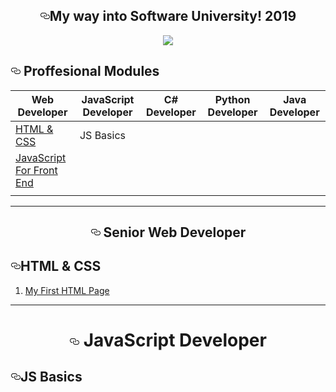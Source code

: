 <div class="Box-body">
        <article class="markdown-body entry-content p-5" itemprop="text"><h1 align="center"><a id="user-content-my-way-into-software-university-20172018" class="anchor" aria-hidden="true" href="#my-way-into-software-university-20172018"><svg class="octicon octicon-link" viewBox="0 0 16 16" version="1.1" width="16" height="16" aria-hidden="true"><path fill-rule="evenodd" d="M4 9h1v1H4c-1.5 0-3-1.69-3-3.5S2.55 3 4 3h4c1.45 0 3 1.69 3 3.5 0 1.41-.91 2.72-2 3.25V8.59c.58-.45 1-1.27 1-2.09C10 5.22 8.98 4 8 4H4c-.98 0-2 1.22-2 2.5S3 9 4 9zm9-3h-1v1h1c1 0 2 1.22 2 2.5S13.98 12 13 12H9c-.98 0-2-1.22-2-2.5 0-.83.42-1.64 1-2.09V6.25c-1.09.53-2 1.84-2 3.25C6 11.31 7.55 13 9 13h4c1.45 0 3-1.69 3-3.5S14.5 6 13 6z"></path></svg></a>My way into Software University! 2019</h1> 
<p align="center">
<a href="https://softuni.bg/" rel="nofollow" class="insta_img_parent_ext_el"><img src="https://camo.githubusercontent.com/ca50f01503f2707d8d3126f4d2b25bda9337996c/68747470733a2f2f692e696d6775722e636f6d2f427652337539752e706e67" data-canonical-src="https://i.imgur.com/BvR3u9u.png" style="max-width:100%;" data-insta_upload_ext_elem="1"> <div class="insta_img_icon_wrap_ext_el" title="Send to Direct" style="top: 776px; left: 337px;"><div class="insta_img_icon_ext_el"></div></div></a>
</p>
  <h1 align="left"><a id="user-content--proffesional-modules-" class="anchor" aria-hidden="true" href="#-proffesional-modules-"><svg class="octicon octicon-link" viewBox="0 0 16 16" version="1.1" width="16" height="16" aria-hidden="true"><path fill-rule="evenodd" d="M4 9h1v1H4c-1.5 0-3-1.69-3-3.5S2.55 3 4 3h4c1.45 0 3 1.69 3 3.5 0 1.41-.91 2.72-2 3.25V8.59c.58-.45 1-1.27 1-2.09C10 5.22 8.98 4 8 4H4c-.98 0-2 1.22-2 2.5S3 9 4 9zm9-3h-1v1h1c1 0 2 1.22 2 2.5S13.98 12 13 12H9c-.98 0-2-1.22-2-2.5 0-.83.42-1.64 1-2.09V6.25c-1.09.53-2 1.84-2 3.25C6 11.31 7.55 13 9 13h4c1.45 0 3-1.69 3-3.5S14.5 6 13 6z"></path></svg></a> Proffesional Modules </h1>
<table>
<thead>
<tr>
<th>Web Developer</th>
<th>JavaScript Developer</th>
<th>C# Developer</th>
<th>Python Developer</th>
<th>Java Developer</th>


</tr>
</thead>

<tbody>
<tr> 
<td><a href="#html-and-css">HTML & CSS</a></td> 
  <td><a href="#js-basics"></a>JS Basics</td> 
  <td><a href=""></a></td> 
  <td><a href=""></a></td> 
  <td><a href=""></a></td> 
</tr>
<tr>
<td><a href="">JavaScript For Front End</a></td>
  <td><a href=""></a></td> 
  <td><a href=""></a></td> 
  <td><a href=""></a></td> 
  <td><a href=""></a></td> 
</tr>
<tr>
<td><a href=""></a></td>
        </tr>

</tbody>
</table>
<hr>
<h1 align="center"><a id="user-content-my-way-into-software-university-20172018" class="anchor" aria-hidden="true" href="#my-way-into-software-university-20172018"><svg class="octicon octicon-link" viewBox="0 0 16 16" version="1.1" width="16" height="16" aria-hidden="true"><path fill-rule="evenodd" d="M4 9h1v1H4c-1.5 0-3-1.69-3-3.5S2.55 3 4 3h4c1.45 0 3 1.69 3 3.5 0 1.41-.91 2.72-2 3.25V8.59c.58-.45 1-1.27 1-2.09C10 5.22 8.98 4 8 4H4c-.98 0-2 1.22-2 2.5S3 9 4 9zm9-3h-1v1h1c1 0 2 1.22 2 2.5S13.98 12 13 12H9c-.98 0-2-1.22-2-2.5 0-.83.42-1.64 1-2.09V6.25c-1.09.53-2 1.84-2 3.25C6 11.31 7.55 13 9 13h4c1.45 0 3-1.69 3-3.5S14.5 6 13 6z"></path></svg></a>
  Senior Web Developer</h1> 

<h2><a id="html-and-css" class="anchor" aria-hidden="true" href="#web-fundamentals---html5"><svg class="octicon octicon-link" viewBox="0 0 16 16" version="1.1" width="16" height="16" aria-hidden="true"><path fill-rule="evenodd" d="M4 9h1v1H4c-1.5 0-3-1.69-3-3.5S2.55 3 4 3h4c1.45 0 3 1.69 3 3.5 0 1.41-.91 2.72-2 3.25V8.59c.58-.45 1-1.27 1-2.09C10 5.22 8.98 4 8 4H4c-.98 0-2 1.22-2 2.5S3 9 4 9zm9-3h-1v1h1c1 0 2 1.22 2 2.5S13.98 12 13 12H9c-.98 0-2-1.22-2-2.5 0-.83.42-1.64 1-2.09V6.25c-1.09.53-2 1.84-2 3.25C6 11.31 7.55 13 9 13h4c1.45 0 3-1.69 3-3.5S14.5 6 13 6z"></path></svg></a>HTML & CSS</h2>
<ol>
<li><a href="https://github.com/f0naX-C/Software-University/tree/master/HTML%20%26%20CSS/My%20First%20HTML%20Page">My First HTML Page</a></li>

</ol>

</article>
      </div>
   <hr>
      <h1 align="center"><a id="user-content-my-way-into-software-university-20172018" class="anchor" aria-hidden="true" href="#my-way-into-software-university-20172018"><svg class="octicon octicon-link" viewBox="0 0 16 16" version="1.1" width="16" height="16" aria-hidden="true"><path fill-rule="evenodd" d="M4 9h1v1H4c-1.5 0-3-1.69-3-3.5S2.55 3 4 3h4c1.45 0 3 1.69 3 3.5 0 1.41-.91 2.72-2 3.25V8.59c.58-.45 1-1.27 1-2.09C10 5.22 8.98 4 8 4H4c-.98 0-2 1.22-2 2.5S3 9 4 9zm9-3h-1v1h1c1 0 2 1.22 2 2.5S13.98 12 13 12H9c-.98 0-2-1.22-2-2.5 0-.83.42-1.64 1-2.09V6.25c-1.09.53-2 1.84-2 3.25C6 11.31 7.55 13 9 13h4c1.45 0 3-1.69 3-3.5S14.5 6 13 6z"></path></svg></a>
  JavaScript Developer</h1> 
  
  <h2><a id="js-basics" class="anchor" aria-hidden="true" href="#web-fundamentals---html5"><svg class="octicon octicon-link" viewBox="0 0 16 16" version="1.1" width="16" height="16" aria-hidden="true"><path fill-rule="evenodd" d="M4 9h1v1H4c-1.5 0-3-1.69-3-3.5S2.55 3 4 3h4c1.45 0 3 1.69 3 3.5 0 1.41-.91 2.72-2 3.25V8.59c.58-.45 1-1.27 1-2.09C10 5.22 8.98 4 8 4H4c-.98 0-2 1.22-2 2.5S3 9 4 9zm9-3h-1v1h1c1 0 2 1.22 2 2.5S13.98 12 13 12H9c-.98 0-2-1.22-2-2.5 0-.83.42-1.64 1-2.09V6.25c-1.09.53-2 1.84-2 3.25C6 11.31 7.55 13 9 13h4c1.45 0 3-1.69 3-3.5S14.5 6 13 6z"></path></svg></a>JS Basics</h2>

 
